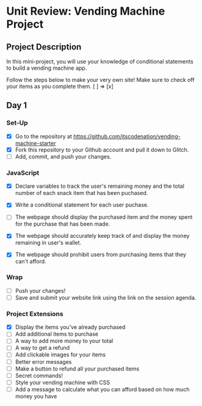 # Unit Review: Vending Machine Project

## Project Description
In this mini-project, you will use your knowledge of conditional statements to build a vending machine app.

Follow the steps below to make your very own site! 
Make sure to check off your items as you complete them. [ ] => [x]

## Day 1

### Set-Up
- [x] Go to the repository at https://github.com/itscodenation/vending-machine-starter
- [x] Fork this repository to your Github account and pull it down to Glitch.
- [ ] Add, commit, and push your changes.

### JavaScript
- [x] Declare variables to track the user's remaining money and the total number of each snack item that has been puchased.
- [x] Write a conditional statement for each user puchase.
- [ ] The webpage should display the purchased item and the money spent for the purchase that has been made.
- [x] The webpage should accurately keep track of and display the money remaining in user's wallet.
- [x] The webpage should prohibit users from purchasing items that they can't afford.


### Wrap
- [ ] Push your changes!
- [ ] Save and submit your website link using the link on the session agenda.

### Project Extensions
- [x] Display the items you've already purchased
- [ ] Add additional items to purchase
- [ ] A way to add more money to your total
- [ ] A way to get a refund
- [ ] Add clickable images for your items
- [ ] Better error messages
- [ ] Make a button to refund all your purchased items
- [ ] Secret commands!
- [ ] Style your vending machine with CSS
- [ ] Add a message to calculate what you can afford based on how much money you have
